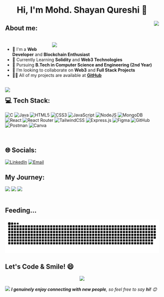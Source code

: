 <h1 align="center">Hi, I'm Mohd. Shayan Qureshi 👋</h1>
<img align="right" src="https://visitcount.itsvg.in/api?id=MohdShayan&label=Profile%20Views&color=0&pretty=false" />



## About me:
</br>
<img align="right" src="https://user-images.githubusercontent.com/74038190/225813708-98b745f2-7d22-48cf-9150-083f1b00d6c9.gif" width="350">

- 🔭 I'm a **Web Developer** and **Blockchain Enthusiast**
- 🌱 Currently Learning **Solidity** and **Web3 Technologies**
- 🌱 Pursuing **B.Tech in Computer Science and Engineering (2nd Year)**
- 👯 I’m looking to collaborate on **Web3** and **Full Stack Projects**
- 👨‍💻 All of my projects are available at [**GitHub**](https://github.com/MohdShayan/)
</br>

<img align="left" src="https://user-images.githubusercontent.com/74038190/212284087-bbe7e430-757e-4901-90bf-4cd2ce3e1852.gif" width="40">


## 💻 Tech Stack:



![C](https://img.shields.io/badge/c-%2300599C.svg?style=for-the-badge&logo=c&logoColor=white) 
![Java](https://img.shields.io/badge/java-%23F7DF1E.svg?style=for-the-badge&logo=java&logoColor=white) 
![HTML5](https://img.shields.io/badge/html5-%23E34F26.svg?style=for-the-badge&logo=html5&logoColor=white) 
![CSS3](https://img.shields.io/badge/css3-%231572B6.svg?style=for-the-badge&logo=css3&logoColor=white)
![JavaScript](https://img.shields.io/badge/javascript-%23323330.svg?style=for-the-badge&logo=javascript&logoColor=%23F7DF1E) 
![NodeJS](https://img.shields.io/badge/node.js-6DA55F?style=for-the-badge&logo=node.js&logoColor=white) 
![MongoDB](https://img.shields.io/badge/MongoDB-%234ea94b.svg?style=for-the-badge&logo=mongodb&logoColor=white) 
![React](https://img.shields.io/badge/react-%2320232a.svg?style=for-the-badge&logo=react&logoColor=%2361DAFB) 
![React Router](https://img.shields.io/badge/React_Router-%2320232a.svg?style=for-the-badge&logo=react-router&logoColor=white)
![TailwindCSS](https://img.shields.io/badge/tailwindcss-%2338B2AC.svg?style=for-the-badge&logo=tailwind-css&logoColor=white)
![Express.js](https://img.shields.io/badge/express.js-%23404d59.svg?style=for-the-badge&logo=express&logoColor=%2361DAFB) 
![Figma](https://img.shields.io/badge/figma-%23F24E1E.svg?style=for-the-badge&logo=figma&logoColor=white) 
![GitHub](https://img.shields.io/badge/github-%23121011.svg?style=for-the-badge&logo=github&logoColor=white) 
![Postman](https://img.shields.io/badge/Postman-FF6C37?style=for-the-badge&logo=postman&logoColor=white) 
![Canva](https://img.shields.io/badge/Canva-%2300C4CC.svg?style=for-the-badge&logo=Canva&logoColor=white) 



</br>

## 🌐 Socials:
[![LinkedIn](https://img.shields.io/badge/LinkedIn-%230077B5.svg?logo=linkedin&logoColor=white&style=for-the-badge)](https://linkedin.com/in/mohdshayan)
[![Email](https://img.shields.io/badge/Email-D14836?logo=gmail&logoColor=white&style=for-the-badge)](mailto:shayanqureshi2411@gmail.com)




## My Journey:
<div>
  <img width="440px" src="https://github-readme-stats.vercel.app/api?username=MohdShayan&show_icons=true&theme=tokyonight" />
  <img width="385px" src="https://github-readme-stats.vercel.app/api/top-langs/?username=MohdShayan&layout=compact&theme=tokyonight" />
  <img width="385px" src="https://github-readme-streak-stats.herokuapp.com/?user=MohdShayan&theme=tokyonight" />
</div>

</br>

## Feeding...
<picture>
  <source media="(prefers-color-scheme: dark)" srcset="https://raw.githubusercontent.com/MohdShayan/MohdShayan/output/github-snake-dark.svg" />
  <source media="(prefers-color-scheme: light)" srcset="https://raw.githubusercontent.com/MohdShayan//MohdShayan/output/github-snake.svg" />
  <img alt="github-snake" src="https://raw.githubusercontent.com/MohdShayan/MohdShayan/output/github-snake.svg" />
</picture>

</br>

## Let's Code & Smile! 😄

<p align="center">
  <img src="https://user-images.githubusercontent.com/74038190/216644497-1951db19-8f3d-4e44-ac08-8e9d7e0d94a7.gif" width="300">
</p>

<img src="https://media.giphy.com/media/LnQjpWaON8nhr21vNW/giphy.gif" width="60"> <em><b>I genuinely enjoy connecting with new people</b>, so feel free to say <b>hi!</b> 😊</em>
